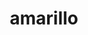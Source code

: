 ---
templateKey: album
title: amarillo
image: ../../images/amarillo/one.jpg
images:
    - image: ../../images/amarillo/one.jpg
    - image: ../../images/amarillo/two.jpg
    - image: ../../images/amarillo/three.jpg
    - image: ../../images/amarillo/four.jpg
---